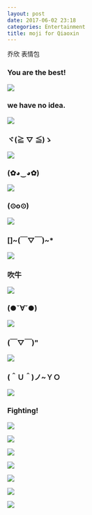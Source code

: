 ```yaml
---
layout: post
date: 2017-06-02 23:18
categories: Entertainment
title: moji for Qiaoxin
---
```

乔欣 表情包

### You are the best!
![](\image\001.gif)

### we have no idea.
![](\image\002.gif)

### ヾ(≧ ▽ ≦)ゝ
![](\image\003.gif)

### (✿◕‿◕✿)
![](\image\004.gif)

### (⊙o⊙)
![](\image\005.gif)

### []~(￣▽￣)~*
![](\image\006.gif)

### 吹牛
![](\image\007.gif)

### (●ˇ∀ˇ●)
![](\image\008.gif)

### (￣▽￣)"
![](\image\009.gif)

### (＾Ｕ＾)ノ~ＹＯ
![](\image\010.gif)

### Fighting!
![](\image\011.gif)

![](\image\012.gif)

![](\image\013.gif)

![](\image\014.gif)

![](\image\015.gif)

![](\image\016.gif)

![](\image\017.gif)
